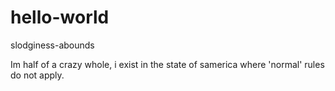 # hello-world
slodginess-abounds

Im half of a crazy whole, i exist in the state of samerica where 'normal' rules do not apply.
